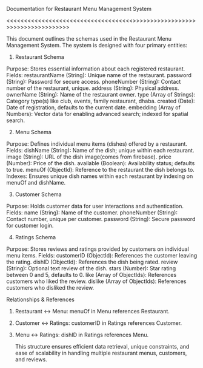 Documentation for Restaurant Menu Management System

<<<<<<<<<<<<<<<<<<<<<<<<<<<<<<<<<<<<<VARIOUS SCHEMAS>>>>>>>>>>>>>>>>>>>>>>>>>>>>>>>>>>>>>

This document outlines the schemas used in the Restaurant Menu Management System. The system is designed with four primary entities:

1. Restaurant Schema

  Purpose: Stores essential information about each registered restaurant.
    Fields:
      restaurantName (String): Unique name of the restaurant.
      password (String): Password for secure access.
      phoneNumber (String): Contact number of the restaurant, unique.
      address (String): Physical address.
      ownerName (String): Name of the restaurant owner.
      type (Array of Strings): Category type(s) like club, events, family restaurant, dhaba.
      created (Date): Date of registration, defaults to the current date.
      embedding (Array of Numbers): Vector data for enabling advanced search; indexed for spatial search.


2. Menu Schema

  Purpose: Defines individual menu items (dishes) offered by a restaurant.
    Fields:
      dishName (String): Name of the dish; unique within each restaurant.
      image (String): URL of the dish image(comes from firebase).
      price (Number): Price of the dish.
      available (Boolean): Availability status; defaults to true.
      menuOf (ObjectId): Reference to the restaurant the dish belongs to.
      Indexes: Ensures unique dish names within each restaurant by indexing on menuOf and dishName.


3. Customer Schema

  Purpose: Holds customer data for user interactions and authentication.
    Fields:
      name (String): Name of the customer.
      phoneNumber (String): Contact number, unique per customer.
      password (String): Secure password for customer login.


4. Ratings Schema

  Purpose: Stores reviews and ratings provided by customers on individual menu items.
    Fields:
      customerID (ObjectId): References the customer leaving the rating.
      dishID (ObjectId): References the dish being rated.
      review (String): Optional text review of the dish.
      stars (Number): Star rating between 0 and 5, defaults to 0.
      like (Array of ObjectIds): References customers who liked the review.
      dislike (Array of ObjectIds): References customers who disliked the review.


Relationships & References
  1. Restaurant ↔ Menu: menuOf in Menu references Restaurant.
  2. Customer ↔ Ratings: customerID in Ratings references Customer.
  3. Menu ↔ Ratings: dishID in Ratings references Menu.
  
      This structure ensures efficient data retrieval, unique constraints, and ease of scalability in handling multiple restaurant menus, customers, and reviews.